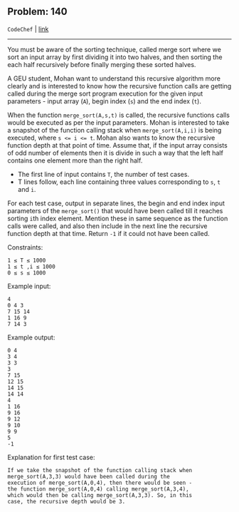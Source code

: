 Problem: 140
---

`CodeChef` | [link](https://www.codechef.com/problems/MRGSRT)

---

You must be aware of the sorting technique, called merge
sort where we sort an input array by first dividing it into
two halves, and then sorting the each half recursively
before finally merging these sorted halves.

A GEU student, Mohan want to understand this recursive
algorithm more clearly and is interested to know how the
recursive function calls are getting called during the merge
sort program execution for the given input parameters -
input array (`A`), begin index (`s`) and the end index (`t`).

When the function `merge_sort(A,s,t)` is called, the
recursive functions calls would be executed as per the input
parameters. Mohan is interested to take a snapshot of the
function calling stack when `merge_sort(A,i,i)` is being
executed, where `s <= i <= t`. Mohan also wants to know the
recursive function depth at that point of time.
Assume that, if the input array consists of odd number of
elements then it is divide in such a way that the left half
contains one element more than the right half.

- The first line of input contains `T`, the number of test
  cases.
- T lines follow, each line containing three values
  corresponding to `s`, `t` and `i`.

For each test case, output in separate lines, the begin
and end index input parameters of the `merge_sort()` that
would have been called till it reaches sorting `i`th
index element. Mention these in same sequence as the
function calls were called, and also then include in the
next line the recursive function depth at that time.
Return `-1` if it could not have been called.

Constraints:
```
1 ≤ T ≤ 1000
1 ≤ t ,i ≤ 1000
0 ≤ s ≤ 1000
```

Example input:
```
4
0 4 3
7 15 14
1 16 9
7 14 3
```

Example output:
```
0 4
3 4
3 3
3
7 15
12 15
14 15
14 14
4
1 16
9 16
9 12
9 10
9 9
5
-1
```

Explanation for first test case:
```
If we take the snapshot of the function calling stack when
merge_sort(A,3,3) would have been called during the
execution of merge_sort(A,0,4), then there would be seen -
the function merge_sort(A,0,4) calling merge_sort(A,3,4),
which would then be calling merge_sort(A,3,3). So, in this
case, the recursive depth would be 3.
```
